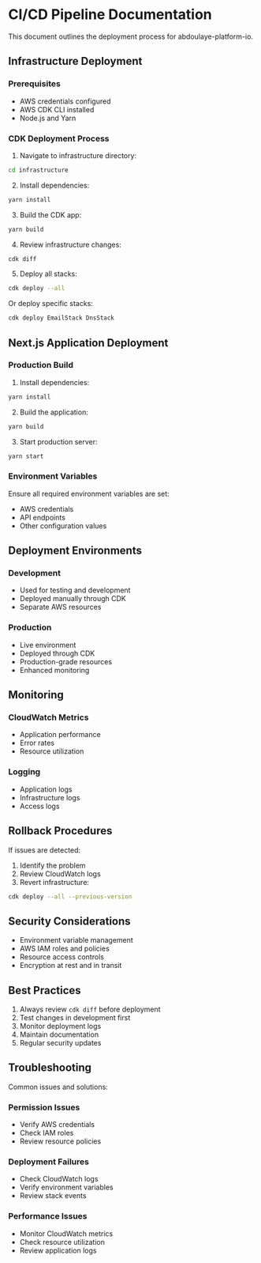 # CI/CD Pipeline Documentation

This document outlines the deployment process for abdoulaye-platform-io.

## Infrastructure Deployment

### Prerequisites

- AWS credentials configured
- AWS CDK CLI installed
- Node.js and Yarn

### CDK Deployment Process

1. Navigate to infrastructure directory:

```bash
cd infrastructure
```

2. Install dependencies:

```bash
yarn install
```

3. Build the CDK app:

```bash
yarn build
```

4. Review infrastructure changes:

```bash
cdk diff
```

5. Deploy all stacks:

```bash
cdk deploy --all
```

Or deploy specific stacks:

```bash
cdk deploy EmailStack DnsStack
```

## Next.js Application Deployment

### Production Build

1. Install dependencies:

```bash
yarn install
```

2. Build the application:

```bash
yarn build
```

3. Start production server:

```bash
yarn start
```

### Environment Variables

Ensure all required environment variables are set:

- AWS credentials
- API endpoints
- Other configuration values

## Deployment Environments

### Development

- Used for testing and development
- Deployed manually through CDK
- Separate AWS resources

### Production

- Live environment
- Deployed through CDK
- Production-grade resources
- Enhanced monitoring

## Monitoring

### CloudWatch Metrics

- Application performance
- Error rates
- Resource utilization

### Logging

- Application logs
- Infrastructure logs
- Access logs

## Rollback Procedures

If issues are detected:

1. Identify the problem
2. Review CloudWatch logs
3. Revert infrastructure:

```bash
cdk deploy --all --previous-version
```

## Security Considerations

- Environment variable management
- AWS IAM roles and policies
- Resource access controls
- Encryption at rest and in transit

## Best Practices

1. Always review `cdk diff` before deployment
2. Test changes in development first
3. Monitor deployment logs
4. Maintain documentation
5. Regular security updates

## Troubleshooting

Common issues and solutions:

### Permission Issues

- Verify AWS credentials
- Check IAM roles
- Review resource policies

### Deployment Failures

- Check CloudWatch logs
- Verify environment variables
- Review stack events

### Performance Issues

- Monitor CloudWatch metrics
- Check resource utilization
- Review application logs
